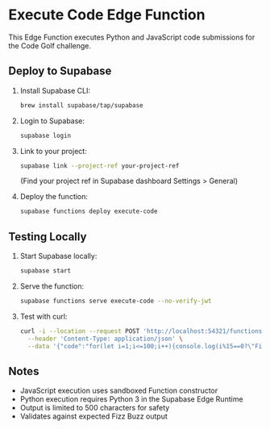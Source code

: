 # Execute Code Edge Function

This Edge Function executes Python and JavaScript code submissions for the Code Golf challenge.

## Deploy to Supabase

1. Install Supabase CLI:
   ```bash
   brew install supabase/tap/supabase
   ```

2. Login to Supabase:
   ```bash
   supabase login
   ```

3. Link to your project:
   ```bash
   supabase link --project-ref your-project-ref
   ```
   (Find your project ref in Supabase dashboard Settings > General)

4. Deploy the function:
   ```bash
   supabase functions deploy execute-code
   ```

## Testing Locally

1. Start Supabase locally:
   ```bash
   supabase start
   ```

2. Serve the function:
   ```bash
   supabase functions serve execute-code --no-verify-jwt
   ```

3. Test with curl:
   ```bash
   curl -i --location --request POST 'http://localhost:54321/functions/v1/execute-code' \
     --header 'Content-Type: application/json' \
     --data '{"code":"for(let i=1;i<=100;i++){console.log(i%15==0?\"FizzBuzz\":i%3==0?\"Fizz\":i%5==0?\"Buzz\":i)}","language":"javascript"}'
   ```

## Notes

- JavaScript execution uses sandboxed Function constructor
- Python execution requires Python 3 in the Supabase Edge Runtime
- Output is limited to 500 characters for safety
- Validates against expected Fizz Buzz output